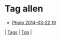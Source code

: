 <!--
title: Tag allen
date: 2020-06-28T15:26:59.483Z
tags:
-->
# Tag allen

 * [Photo 2014-03-22 19](80387286136.md)

| [Tags](tags.md) | [Top](index.md) |
